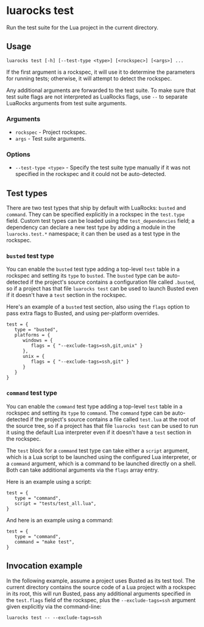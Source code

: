# luarocks test

Run the test suite for the Lua project in the current directory.

## Usage

`luarocks test [-h] [--test-type <type>] [<rockspec>] [<args>] ...`

If the first argument is a rockspec, it will use it to determine the
parameters for running tests; otherwise, it will attempt to detect the
rockspec.

Any additional arguments are forwarded to the test suite. To make sure that
test suite flags are not interpreted as LuaRocks flags, use `--` to separate
LuaRocks arguments from test suite arguments.

### Arguments

* `rockspec` - Project rockspec.
* `args` - Test suite arguments.

### Options

* `--test-type <type>` - Specify the test suite type manually if it was not
  specified in the rockspec and it could not be auto-detected.

## Test types

There are two test types that ship by default with LuaRocks: `busted` and
`command`. They can be specified explicitly in a rockspec in the `test.type`
field. Custom test types can be loaded using the `test_dependencies` field; a
dependency can declare a new test type by adding a module in the
`luarocks.test.*` namespace; it can then be used as a test type in the
rockspec.

### `busted` test type

You can enable the `busted` test type adding a top-level `test` table in a
rockspec and setting its `type` to `busted`. The `busted` type can be
auto-detected if the project's source contains a configuration file called
`.busted`, so if a project has that file `luarocks test` can be used to launch
Busted even if it doesn't have a `test` section in the rockspec. 

Here's an example of a `busted` test section, also using the `flags` option to
pass extra flags to Busted, and using per-platform overrides.

```
test = {
   type = "busted",
   platforms = {
      windows = {
         flags = { "--exclude-tags=ssh,git,unix" }
      },
      unix = {
         flags = { "--exclude-tags=ssh,git" }
      }
   }
}
```

### `command` test type

You can enable the `command` test type adding a top-level `test` table in a
rockspec and setting its `type` to `command`. The `command` type can be
auto-detected if the project's source contains a file called `test.lua` at the
root of the source tree, so if a project has that file `luarocks test` can be
used to run it using the default Lua interpreter even if it doesn't have a
`test` section in the rockspec.

The `test` block for a `command` test type can take either a `script`
argument, which is a Lua script to be launched using the configured Lua
interpreter, or a `command` argument, which is a command to be launched
directly on a shell. Both can take additional arguments via the `flags` array
entry.

Here is an example using a script:

```
test = {
   type = "command",
   script = "tests/test_all.lua",
}
```

And here is an example using a command:

```
test = {
   type = "command",
   command = "make test",
}
```

## Invocation example

In the following example, assume a project uses Busted as its test tool. The
current directory contains the source code of a Lua project with a rockspec in
its root, this will run Busted, pass any additional arguments specified in the
`test.flags` field of the rockspec, plus the `--exclude-tags=ssh` argument
given explicitly via the command-line:

```
luarocks test -- --exclude-tags=ssh
```
